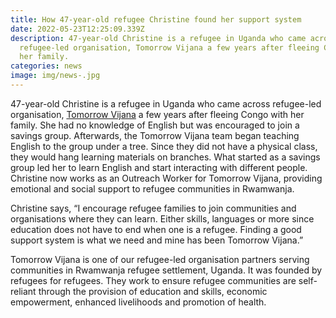 ```yaml
---
title: How 47-year-old refugee Christine found her support system
date: 2022-05-23T12:25:09.339Z
description: 47-year-old Christine is a refugee in Uganda who came across
  refugee-led organisation, Tomorrow Vijana a few years after fleeing Congo with
  her family.
categories: news
image: img/news-.jpg
---
```

47-year-old Christine is a refugee in Uganda who came across refugee-led organisation, [Tomorrow Vijana](http://www.tomorrowvijana.org/) a few years after fleeing Congo with her family. She had no knowledge of English but was encouraged to join a savings group. Afterwards, the Tomorrow Vijana team began teaching English to the group under a tree. Since they did not have a physical class, they would hang learning materials on branches. What started as a savings group led her to learn English and start interacting with different people. Christine now works as an Outreach Worker for Tomorrow Vijana, providing emotional and social support to refugee communities in Rwamwanja. 

Christine says, “I encourage refugee families to join communities and organisations where they can learn. Either skills, languages or more since education does not have to end when one is a refugee. Finding a good support system is what we need and mine has been Tomorrow Vijana.”

Tomorrow Vijana is one of our refugee-led organisation partners serving communities in Rwamwanja refugee settlement, Uganda. It was founded by  refugees for refugees. They work to ensure refugee communities are self-reliant through the provision of education and skills, economic empowerment, enhanced livelihoods and promotion of health.